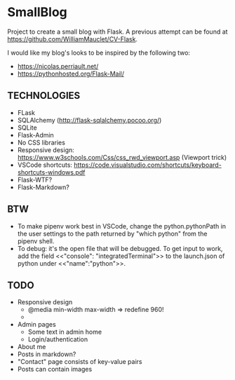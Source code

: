 # SmallBlog
Project to create a small blog with Flask. A previous attempt can be found at https://github.com/WilliamMauclet/CV-Flask.

I would like my blog's looks to be inspired by the following two: 
* https://nicolas.perriault.net/
* https://pythonhosted.org/Flask-Mail/

## TECHNOLOGIES
* FLask
* SQLAlchemy (http://flask-sqlalchemy.pocoo.org/)
* SQLite
* Flask-Admin
* No CSS libraries 
* Responsive design: https://www.w3schools.com/Css/css_rwd_viewport.asp (Viewport trick)
* VSCode shortcuts: https://code.visualstudio.com/shortcuts/keyboard-shortcuts-windows.pdf
* Flask-WTF?
* Flask-Markdown?

## BTW
* To make pipenv work best in VSCode, change the python.pythonPath in the user settings to the path returned by "which python" from the pipenv shell.
* To debug: it's the open file that will be debugged. To get input to work, add the field <<"console": "integratedTerminal">> to the launch.json of python under <<"name":"python">>.

## TODO
* Responsive design
    * @media min-width max-width => redefine 960!
    * <meta name="viewport" content="width=device-width, initial-scale=1.0">
* Admin pages
    * Some text in admin home
    * Login/authentication
* About me
* Posts in markdown?
* "Contact" page consists of key-value pairs
* Posts can contain images